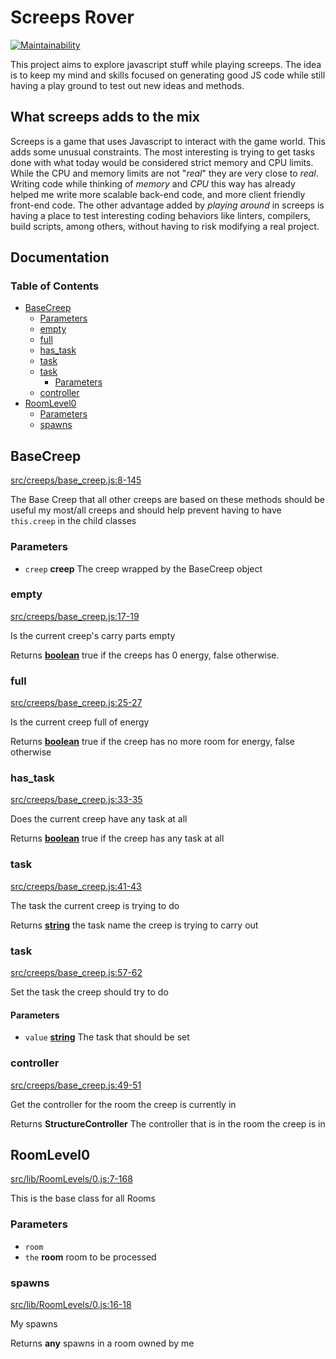 # Screeps Rover

[![Maintainability](https://api.codeclimate.com/v1/badges/b0a2df9e89445294c049/maintainability)](https://codeclimate.com/github/coteyr/screeps-rover/maintainability)

This project aims to explore javascript stuff while playing screeps. The idea is
to keep my mind and skills focused on generating good JS code while still having
a play ground to test out new ideas and methods.

## What screeps adds to the mix

Screeps is a game that uses Javascript to interact with the game world. This
adds some unusual constraints. The most interesting is trying to get tasks done
with what today would be considered strict memory and CPU limits. While the CPU
and memory limits are not "_real_" they are very close to _real_. Writing code
while thinking of _memory_ and _CPU_ this way has already helped me write more
scalable back-end code, and more client friendly front-end code. The other
advantage added by _playing around_ in screeps is having a place to test
interesting coding behaviors like linters, compilers, build scripts, among
others, without having to risk modifying a real project.

## Documentation
<!-- Generated by documentation.js. Update this documentation by updating the source code. -->

### Table of Contents

*   [BaseCreep][1]
    *   [Parameters][2]
    *   [empty][3]
    *   [full][4]
    *   [has\_task][5]
    *   [task][6]
    *   [task][7]
        *   [Parameters][8]
    *   [controller][9]
*   [RoomLevel0][10]
    *   [Parameters][11]
    *   [spawns][12]

## BaseCreep

[src/creeps/base\_creep.js:8-145][13]

The Base Creep that all other creeps are based on
these methods should be useful my most/all creeps and should
help prevent having to have `this.creep` in the child classes

### Parameters

*   `creep` **creep** The creep wrapped by the BaseCreep object

### empty

[src/creeps/base\_creep.js:17-19][14]

Is the current creep's carry parts empty

Returns **[boolean][15]** true if the creeps has 0 energy, false otherwise.

### full

[src/creeps/base\_creep.js:25-27][16]

Is the current creep full of energy

Returns **[boolean][15]** true if the creep has no more room for energy, false otherwise

### has\_task

[src/creeps/base\_creep.js:33-35][17]

Does the current creep have any task at all

Returns **[boolean][15]** true if the creep has any task at all

### task

[src/creeps/base\_creep.js:41-43][18]

The task the current creep is trying to do

Returns **[string][19]** the task name the creep is trying to carry out

### task

[src/creeps/base\_creep.js:57-62][20]

Set the task the creep should try to do

#### Parameters

*   `value` **[string][19]** The task that should be set

### controller

[src/creeps/base\_creep.js:49-51][21]

Get the controller for the room the creep is currently in

Returns **StructureController** The controller that is in the room the creep is in

## RoomLevel0

[src/lib/RoomLevels/0.js:7-168][22]

This is the base class for all Rooms

### Parameters

*   `room` &#x20;
*   `the` **room** room to be processed

### spawns

[src/lib/RoomLevels/0.js:16-18][23]

My spawns

Returns **any** spawns in a room owned by me

[1]: #basecreep

[2]: #parameters

[3]: #empty

[4]: #full

[5]: #has_task

[6]: #task

[7]: #task-1

[8]: #parameters-1

[9]: #controller

[10]: #roomlevel0

[11]: #parameters-2

[12]: #spawns

[13]: https://github.com/coteyr/screeps-rover/blob/8db38c21b31056b128e03e0e8569de723960b1bd/src/creeps/base_creep.js#L8-L145 "Source code on GitHub"

[14]: https://github.com/coteyr/screeps-rover/blob/8db38c21b31056b128e03e0e8569de723960b1bd/src/creeps/base_creep.js#L17-L19 "Source code on GitHub"

[15]: https://developer.mozilla.org/docs/Web/JavaScript/Reference/Global_Objects/Boolean

[16]: https://github.com/coteyr/screeps-rover/blob/8db38c21b31056b128e03e0e8569de723960b1bd/src/creeps/base_creep.js#L25-L27 "Source code on GitHub"

[17]: https://github.com/coteyr/screeps-rover/blob/8db38c21b31056b128e03e0e8569de723960b1bd/src/creeps/base_creep.js#L33-L35 "Source code on GitHub"

[18]: https://github.com/coteyr/screeps-rover/blob/8db38c21b31056b128e03e0e8569de723960b1bd/src/creeps/base_creep.js#L41-L43 "Source code on GitHub"

[19]: https://developer.mozilla.org/docs/Web/JavaScript/Reference/Global_Objects/String

[20]: https://github.com/coteyr/screeps-rover/blob/8db38c21b31056b128e03e0e8569de723960b1bd/src/creeps/base_creep.js#L57-L62 "Source code on GitHub"

[21]: https://github.com/coteyr/screeps-rover/blob/8db38c21b31056b128e03e0e8569de723960b1bd/src/creeps/base_creep.js#L49-L51 "Source code on GitHub"

[22]: https://github.com/coteyr/screeps-rover/blob/8db38c21b31056b128e03e0e8569de723960b1bd/src/lib/RoomLevels/0.js#L7-L168 "Source code on GitHub"

[23]: https://github.com/coteyr/screeps-rover/blob/8db38c21b31056b128e03e0e8569de723960b1bd/src/lib/RoomLevels/0.js#L16-L18 "Source code on GitHub"
